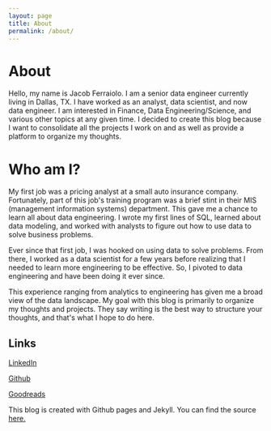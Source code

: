 ```yaml
---
layout: page
title: About
permalink: /about/
---
```


# About
Hello, my name is Jacob Ferraiolo. I am a senior data engineer currently living in Dallas, TX.
I have worked as an analyst, data scientist, and now data engineer. I am interested 
in Finance, Data Engineering/Science, and various other topics at any given time.
I decided to create this blog because I want to consolidate all the projects I 
work on and as well as provide a platform to organize my thoughts.

# Who am I?

My first job was a pricing analyst at a small auto insurance company. Fortunately,
part of this job's training program was a brief stint in their MIS (management
information systems) department. This gave me a chance to learn all about
data engineering. I wrote my first lines of SQL, learned about data modeling,
and worked with analysts to figure out how to use data to solve business
problems.

Ever since that first job, I was hooked on using data to solve problems.
From there, I worked as a data scientist for a few years before realizing
that I needed to learn more engineering to be effective. So, I pivoted to
data engineering and have been doing it ever since.

This experience ranging from analytics to engineering has given me a broad
view of the data landscape. My goal with this blog is primarily
to organize my thoughts and projects. They say writing is the best way
to structure your thoughts, and that's what I hope to do here.


<h2> Links </h2>

[LinkedIn](https://www.linkedin.com/in/jacob-ferraiolo/)

[Github](https://github.com/ferraijv)

[Goodreads](https://www.goodreads.com/user/show/9979713-jacob-ferraiolo)

This blog is created with Github pages and Jekyll. You can find the source [here.](https://github.com/ferraijv/ferraijv.github.io)


